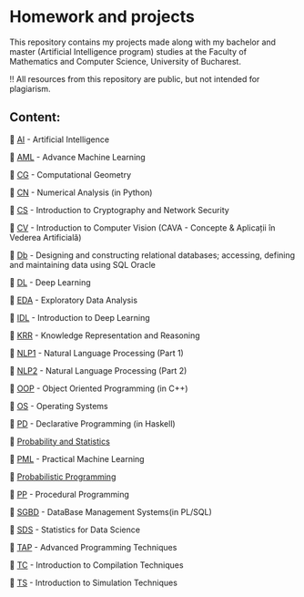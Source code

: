 # Homework and projects 
This repository contains my projects made along with my bachelor and master (Artificial Intelligence program) studies at the Faculty of Mathematics and Computer Science, University of Bucharest.

‼️ All resources from this repository are public, but not intended for plagiarism.

## Content:
📌 [AI](AI) - Artificial Intelligence

📌 [AML](AML) - Advance Machine Learning

📌 [CG](CG) - Computational Geometry

📌 [CN](CN) - Numerical Analysis (in Python)

📌 [CS](CS) - Introduction to Cryptography and Network Security 

📌 [CV](CV) - Introduction to Computer Vision (CAVA - Concepte & Aplicații în Vederea Artificială)

📌 [Db](Db) - Designing and constructing relational databases; accessing, defining and maintaining data using SQL Oracle

📌 [DL](DL) - Deep Learning

📌 [EDA](EDA) - Exploratory Data Analysis

📌 [IDL](IDL) - Introduction to Deep Learning

📌 [KRR](KRR) - Knowledge Representation and Reasoning

📌 [NLP1](NLP1) - Natural Language Processing (Part 1)

📌 [NLP2](NLP2) - Natural Language Processing (Part 2)

📌 [OOP](OOP) - Object Oriented Programming (in C++)

📌 [OS](OS) - Operating Systems

📌 [PD](PD) - Declarative Programming (in Haskell)

📌 [Probability and Statistics](https://github.com/danadascalescu00/FMI/tree/master/Probability%20and%20Statistics)

📌 [PML](PML) - Practical Machine Learning

📌 [Probabilistic Programming](ProbProg) 

📌 [PP](PP) - Procedural Programming

📌 [SGBD](SGBD) - DataBase Management Systems(in PL/SQL)

📌 [SDS](SDS) - Statistics for Data Science

📌 [TAP](TAP) - Advanced Programming Techniques

📌 [TC](TC) - Introduction to Compilation Techniques

📌 [TS](TS) - Introduction to Simulation Techniques
